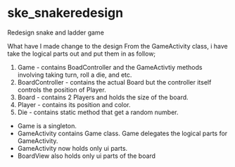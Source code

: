# ske_snakeredesign
Redesign snake and ladder game

What have I made change to the design
From the GameActivity class, i have take the logical parts out and put them in as follow;

1. Game - contains BoadController and the GameActivtiy methods involving taking turn, roll a die, and etc.
2. BoardController - contains the actual Board but the controller itself controls the position of Player.
3. Board - contains 2 Players and holds the size of the board.
4. Player - contains its position and color.
5. Die - contains static method that get a random number.

- Game is a singleton.
- GameActivity contains Game class. Game delegates the logical parts for GameActivity.
- GameActivity now holds only ui parts.
- BoardView also holds only ui parts of the board


